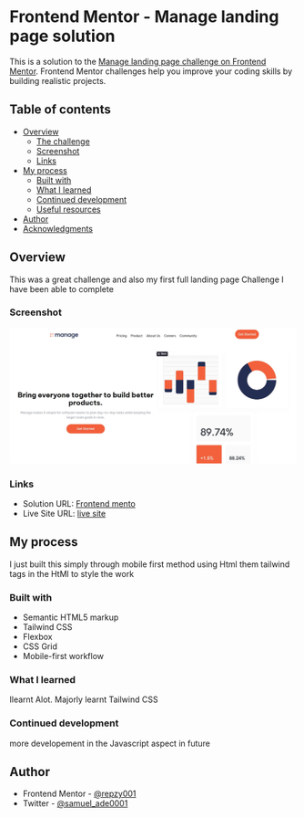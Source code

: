 # Frontend Mentor - Manage landing page solution

This is a solution to the [Manage landing page challenge on Frontend Mentor](https://www.frontendmentor.io/challenges/manage-landing-page-SLXqC6P5). Frontend Mentor challenges help you improve your coding skills by building realistic projects.

## Table of contents

-  [Overview](#overview)
   -  [The challenge](#the-challenge)
   -  [Screenshot](#screenshot)
   -  [Links](#links)
-  [My process](#my-process)
   -  [Built with](#built-with)
   -  [What I learned](#what-i-learned)
   -  [Continued development](#continued-development)
   -  [Useful resources](#useful-resources)
-  [Author](#author)
-  [Acknowledgments](#acknowledgments)

## Overview

This was a great challenge and also my first full landing page Challenge I have been able to complete

### Screenshot

![](./images/managelandingpagescreenshot.JPG)


### Links

-  Solution URL: [Frontend mento](https://www.frontendmentor.io/solutions/manage-landing-page-LIoJLSREoa)
-  Live Site URL: [live site](https://manage-landingpage-tailwind-soloution.netlify.app/)

## My process

I just built this simply through mobile first method using Html them tailwind tags in the HtMl to style the work

### Built with

-  Semantic HTML5 markup
-  Tailwind CSS
-  Flexbox
-  CSS Grid
-  Mobile-first workflow

### What I learned
Ilearnt Alot.
Majorly learnt Tailwind CSS



### Continued development

more developement in the Javascript aspect in future



## Author

-  Frontend Mentor - [@repzy001](https://www.frontendmentor.io/profile/repzy001)
-  Twitter - [@samuel_ade0001](https://www.twitter.com/samuel_ade0001)

